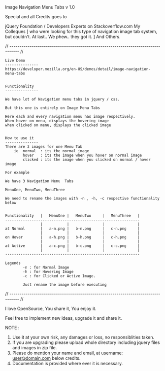 Image Navigation Menu Tabs v 1.0

Special and all Credits goes to 

jQuery Foundation / Developers
Experts on Stackoverflow.com
My Colleques [ who were looking for this type of navigation image tab system, but couldn't. At last.. We phew.. they got it. ]
And Others.

// ----------------------------------------------------------------------------------- //

	Live Demo
	---------------
	https://developer.mozilla.org/en-US/demos/detail/image-navigation-menu-tabs
	

	Functionality
	---------------
	
	We have lot of Navigation menu tabs in jquery / css.
	
	But this one is entirely on Image Menu Tabs
	
	Here each and every navigation menu has image respectively.
	When hover on menu, displays the hovering image
	when clicked on menu, displays the clicked image
	
	
	How to use it
	---------------
	There are 3 images for one Menu Tab
		ie 	normal	: its the normal image
			hover	: its the image when you hover on normal image
			clicked	: its the image when you clicked on normal / hover image
			
	For example
	
	We have 3 Navigation Menu  Tabs 
	
	MenuOne, MenuTwo, MenuThree
	
	We need to rename the images with -n , -h, -c respective functionality below
	
	
	Functionality	|	MenuOne	|	MenuTwo		|	MenuThree 	|
	-------------------------------------------------------------
					|			|				|				|
	at Normal 		|	a-n.png	|	b-n.png		|	c-n.png		|
					|			|				|				|
	on Hover 		|	a-h.png	|	b-h.png		|	c-h.png		|
					|			|				|				|
	at Active		|	a-c.png	|	b-c.png		|	c-c.png		|
					|			|				|				|
	-------------------------------------------------------------
	
	Legends 
			-n : for Normal Image
			-h : for Hovering Image
			-c : for Clicked or Active Image.
			
			Just rename the image before executing 
	
			
	


// ----------------------------------------------------------------------------------- //

I love OpenSource, 
You share it,
You enjoy it.


Feel free to implement new ideas, upgrade it and share it.

NOTE : 

1. Use it at your own risk, any damages or loss, no responsiblities taken.
2. If you are upgrading please upload whole directory including jquery files and images in zip file.
3. Please do mention your name and email, at username: user@domain.com below credits.
4. Documentation is provided where ever it is necessary.

